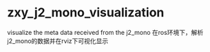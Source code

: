 # zxy_j2_mono_visualization
visualize the meta data received from the j2_mono
在ros环境下，解析j2_mono的数据并在rviz下可视化显示
